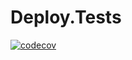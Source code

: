 # Deploy.Tests

[![codecov](https://codecov.io/github/Gigas002/dotnet_gh_deploy/branch/master/graph/badge.svg)](https://codecov.io/github/Gigas002/dotnet_gh_deploy)
